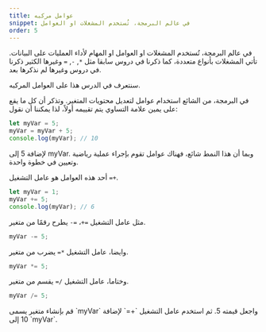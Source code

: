 ```yaml
---
title: عوامل مركبه
snippet: في عالم البرمجة، تُستخدم المشغلات او العوامل
order: 5
---
```


في عالم البرمجة، تُستخدم المشغلات او العوامل او المهام لأداء العمليات على
البيانات. تأتي المشغلات بأنواع متعددة، كما ذكرنا في دروس سابقا مثل `*`, `-`, `=`
وغيرها الكثير ذكرنا في دروس وغيرها لم نذكرها بعد.

سنتعرف في الدرس هذا على العوامل المركبه.

في البرمجة، من الشائع استخدام عوامل لتعديل محتويات المتغير. وتذكر أن كل ما يقع
على يمين علامة التساوي يتم تقييمه أولاً، لذا يمكننا أن نقول:

```js
let myVar = 5;
myVar = myVar + 5;
console.log(myVar); // 10
```

لإضافة 5 إلى myVar. وبما أن هذا النمط شائع، فهناك عوامل تقوم بإجراء عملية رياضية
وتعيين في خطوة واحدة.

أحد هذه العوامل هو عامل التشغيل `=+`.

```js
let myVar = 1;
myVar += 5;
console.log(myVar); // 6
```

مثل عامل التشغيل `=+`، `=-` يطرح رقمًا من متغير.

```js
myVar -= 5;
```

وايضا، عامل التشغيل `*=` يضرب من متغير.

```js
myVar *= 5;
```

وختاما، عامل التشغيل `/=` يقسم من متغير.

```js
myVar /= 5;
```
<div class="quiz">
قم بإنشاء متغير يسمى `myVar` واجعل قيمته 5. ثم استخدم عامل التشغيل `+=` لإضافة 10 إلى `myVar`.
</div>